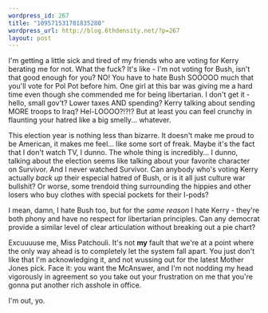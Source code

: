 ```yaml
--- 
wordpress_id: 267
title: "109571531781835280"
wordpress_url: http://blog.6thdensity.net/?p=267
layout: post
---
```

I'm getting a little sick and tired of my friends who are voting for Kerry berating me for not.  What the fuck?  It's like - I'm not voting for Bush, isn't that good enough for you?  NO!  You have to hate Bush SOOOOO much that you'll vote for Pol Pot before him.  One girl at this bar was giving me a hard time even though she commended me for being libertarian.  I don't get it - hello, small gov't?  Lower taxes AND spending?  Kerry talking about sending MORE troops to Iraq?  Hel-LOOOO?!?!?  But at least you can feel crunchy in flaunting your hatred like a big smelly... whatever.

This election year is nothing less than bizarre.  It doesn't make me proud to be American, it makes me feel... like some sort of freak.  Maybe it's the fact that I don't watch TV, I dunno.  The whole thing is incredibly... I dunno, talking about the election seems like talking about your favorite character on Survivor.  And I never watched Survivor.  Can anybody who's voting Kerry actually *back up* their especial hatred of Bush, or is it all just culture war bullshit?  Or worse, some trendoid thing surrounding the hippies and other losers who buy clothes with special pockets for their I-pods?

I mean, damn, I hate Bush too, but for the *same reason* I hate Kerry - they're both phony and have no respect for libertarian principles.  Can any democrat provide a similar level of clear articulation without breaking out a pie chart?

Excuuuuse me, Miss Patchouli.  It's not <strong>my</strong> fault that we're at a point where the only way ahead is to completely let the system fall apart.  You just don't like that I'm acknowledging it, and not wussing out for the latest Mother Jones pick.  Face it: you want the McAnswer, and I'm not nodding my head vigorously in agreement so you take out your frustration on me that you're gonna put another rich asshole in office.

I'm out, yo.
